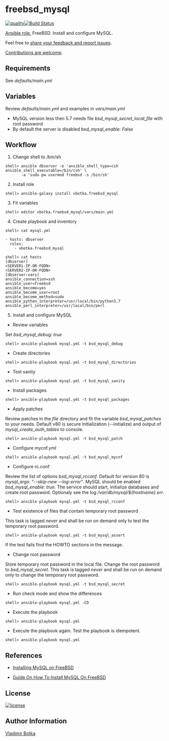 # freebsd_mysql

[![quality](https://img.shields.io/ansible/quality/27910)](https://galaxy.ansible.com/vbotka/freebsd_mysql)[![Build Status](https://travis-ci.org/vbotka/ansible-freebsd-mysql.svg?branch=master)](https://travis-ci.org/vbotka/ansible-freebsd-mysql)

[Ansible role.](https://galaxy.ansible.com/vbotka/freebsd_mysql/) FreeBSD. Install and configure MySQL.

Feel free to [share your feedback and report issues](https://github.com/vbotka/ansible-freebsd-mysql/issues).

[Contributions are welcome](https://github.com/firstcontributions/first-contributions).


## Requirements

See *defaults/main.yml*


## Variables

Review *defaults/main.yml* and examples in *vars/main.yml*

- MySQL version less then 5.7 needs file *bsd_mysql_secret_local_file* with root password
- By default the server is disabled *bsd_mysql_enable: False*


## Workflow

1) Change shell to /bin/sh

```
shell> ansible dbserver -e 'ansible_shell_type=csh ansible_shell_executable=/bin/csh' \
       -a 'sudo pw usermod freebsd -s /bin/sh'
```

2) Install role

```
shell> ansible-galaxy install vbotka.freebsd_mysql
```

3) Fit variables

```
shell> editor vbotka.freebsd_mysql/vars/main.yml
```

4) Create playbook and inventory

```
shell> cat mysql.yml

- hosts: dbserver
  roles:
    - vbotka.freebsd_mysql
```

```
shell> cat hosts
[dbserver]
<SERVER1-IP-OR-FQDN>
<SERVER2-IP-OR-FQDN>
[dbserver:vars]
ansible_connection=ssh
ansible_user=freebsd
ansible_become=yes
ansible_become_user=root
ansible_become_method=sudo
ansible_python_interpreter=/usr/local/bin/python3.7
ansible_perl_interpreter=/usr/local/bin/perl
```

5) Install and configure MySQL

* Review variables

Set *bsd_mysql_debug: true*

```
shell> ansible-playbook mysql.yml -t bsd_mysql_debug
```

* Create directories

```
shell> ansible-playbook mysql.yml -t bsd_mysql_directories
```

* Test sanity

```
shell> ansible-playbook mysql.yml -t bsd_mysql_sanity
```

* Install packages

```
shell> ansible-playbook mysql.yml -t bsd_mysql_packages
```

* Apply patches

Review patches in the *file* directory and fit the variable
*bsd_mysql_patches* to your needs. Default v80 is secure
initialization (--initialize) and output of *mysql_create_auth_tables*
to console.

```
shell> ansible-playbook mysql.yml -t bsd_mysql_patch
```

* Configure mycnf.yml

```
shell> ansible-playbook mysql.yml -t bsd_mysql_mycnf
```

* Configure rc.conf

Review the list of options *bsd_mysql_rcconf*. Default for version 80
is *mysql_args: "--skip-new --log-error"*. MySQL should be enabled
*bsd_mysql_enable: true*. The service should start, initialize
databases and create root password. Optionaly see the log
*/var/db/mysql/${hostname}.err*.

```
shell> ansible-playbook mysql.yml -t bsd_mysql_rcconf
```

* Test existence of files that contain temporary root password

This task is tagged *never* and shall be run on demand only to test
the temporary root password.

```
shell> ansible-playbook mysql.yml -t bsd_mysql_assert
```

If the test fails find the HOWTO sections in the message.

* Change root password

Store temporary root password in the local file. Change the root
password to *bsd_mysql_secret*. This task is tagged *never* and shall
be run on demand only to change the temporary root password.

```
shell> ansible-playbook mysql.yml -t bsd_mysql_secret
```

* Run check mode and show the differences

```
shell> ansible-playbook mysql.yml -CD
```

* Execute the playbook

```
shell> ansible-playbook mysql.yml
```

* Execute the playbook again. Test the playbook is idempotent.

```
shell> ansible-playbook mysql.yml
```


## References

- [Installing MySQL on FreeBSD](https://dev.mysql.com/doc/refman/5.7/en/freebsd-installation.html)

- [Guide On How To Install MySQL On FreeBSD](http://www.xfiles.dk/guide-on-how-to-install-mysql-on-freebsd/)


## License

[![license](https://img.shields.io/badge/license-BSD-red.svg)](https://www.freebsd.org/doc/en/articles/bsdl-gpl/article.html)


## Author Information

[Vladimir Botka](https://botka.link)
